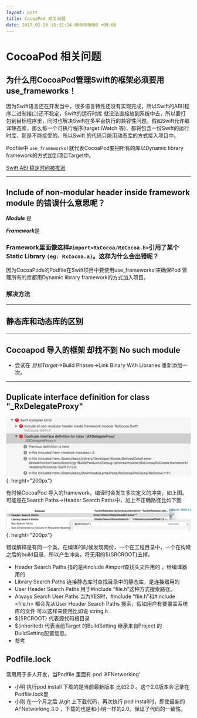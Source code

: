 ```yaml
---
layout: post
title: CocoaPod 相关问题
date: 2017-02-25 15:32:24.000000000 +09:00
---
```



# CocoaPod 相关问题

## 为什么用CocoaPod管理Swift的框架必须要用 use_frameworks！
因为Swift语言还在开发当中，很多语言特性还没有实现完成，所以Swift的ABI(程序二进制接口)还不稳定，Swift的运行时库 就没法直接放到系统中去，所以要打包到目标程序里，同时也解决Swift在多平台执行的兼容性问题。假如Swift允许编译静态库，那么每一个可执行程序(target:IWatch 等)，都将包含一份Swift的运行时库，那是不能接受的。所以Swift 的代码只能用动态库的方式接入项目中。

Podfile中 `use_frameworks!`就代表CocoaPod要把所有的库以Dynamic library framework的方式加到项目Target中。

[Swift ABI 稳定时间被推迟](https://github.com/onevcat/iOSWeekly/blob/master/article/50.md)

***
## Include of non-modular header inside framework module 的错误什么意思呢？

***Module*** 是

***Framework***是


### Framework里面像这样`#import<RxCocoa/RxCocoa.h>`引用了某个Static Library `(eg: RxCocoa.a)`。这样为什么会出错呢？

因为CocoaPods的Podfile在Swift项目中要使用use_frameworks!来确保Pod 管理所有的库都用Dynamic library framework的方式加入项目。

### 解决方法

***
## 静态库和动态库的区别

***
## Cocoapod 导入的框架 却找不到 No such module 
+ 尝试在 *目标Target*->Build Phases->Link Binary With Libraries 重新添加一次。

***
## Duplicate interface definition for class "_RxDelegateProxy"

![](/assets/images/WX20170303-144832@2x.png){:  height="200px"}

有时候CocoaPod 导入的framework，编译时会发生多次定义的冲突，如上图。可能是在Search Paths->Header Search Paths中，加上不正确路径比如下图

![](/assets/images/WX20170303-145046@2x.png){:  height="200px"}

错误解释是有同一个类，在编译的时候发现两份，一个在工程目录中，一个在构建之后的build目录，所以产生冲突，将无用的${SRCROOT}去掉。

+ Header Search Paths 指的是#include #import查找头文件用的 ，给编译器用的
+ Library Search Paths 连接静态库时查找目录中的静态库，是连接器用的
+ User Header Search Paths  用于#include “file.h“这种方式搜索路径。
+ Always Search User Paths 当为YES时，#include “file.h”和#include <file.h>  都会先从User Header Search Paths 搜索，假如用户有要覆盖系统库的文件 可以这样来使用比如说 string.h .
+ ${SRCROOT} 代表源代码根目录
+ $(inherited) 代表当前Target 的BuildSetting 继承来自Project 的BuildSetting配置信息。
+ [参考](https://developer.apple.com/legacy/library/documentation/DeveloperTools/Reference/XcodeBuildSettingRef/1-Build_Setting_Reference/build_setting_ref.html#//apple_ref/doc/uid/TP40003931-CH3-SW38)

## Podfile.lock 
常用用于多人开发，当Podfile 里面有 pod ‘AFNetworking’ 

+ 小明 执行pod install 下载的是当前最新版本 比如2.0 。这个2.0版本会记录在Podfile.lock里
+ 小刚 在一个月之后 从git 上下载代码，再次执行 pod install时，即使最新的AFNetworking 3.0 ，下载的也是和小明一样的2.0。保证了代码的一致性。